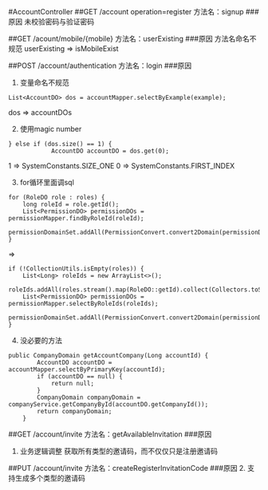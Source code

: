 #AccountController
##GET /account operation=register
方法名：signup
###原因
未校验密码与验证密码

##GET /acount/mobile/{mobile}
方法名：userExisting
###原因
方法名命名不规范
userExisting => isMobileExist


##POST /account/authentication
方法名：login
###原因
1. 变量命名不规范
```
List<AccountDO> dos = accountMapper.selectByExample(example);
```
dos => accountDOs

2. 使用magic number
```
} else if (dos.size() == 1) {
            AccountDO accountDO = dos.get(0);
```
1 => SystemConstants.SIZE_ONE
0 => SystemConstants.FIRST_INDEX

3. for循环里面调sql
```
for (RoleDO role : roles) {
    long roleId = role.getId();
    List<PermissionDO> permissionDOs = permissionMapper.findByRoleId(roleId);
    permissionDomainSet.addAll(PermissionConvert.convert2Domain(permissionDOs));
}
```
=>
```
if (!CollectionUtils.isEmpty(roles)) {
    List<Long> roleIds = new ArrayList<>();
    roleIds.addAll(roles.stream().map(RoleDO::getId).collect(Collectors.toSet()));
    List<PermissionDO> permissionDOs = permissionMapper.selectByRoleIds(roleIds);
    permissionDomainSet.addAll(PermissionConvert.convert2Domain(permissionDOs));
}
```

4. 没必要的方法
```
public CompanyDomain getAccountCompany(Long accountId) {
        AccountDO accountDO = accountMapper.selectByPrimaryKey(accountId);
        if (accountDO == null) {
            return null;
        }
        CompanyDomain companyDomain = companyService.getCompanyById(accountDO.getCompanyId());
        return companyDomain;
    }
```

##GET /account/invite
方法名：getAvailableInvitation
###原因
1. 业务逻辑调整
获取所有类型的邀请码，而不仅仅只是注册邀请码

##PUT /account/invite
方法名：createRegisterInvitationCode
###原因
2. 支持生成多个类型的邀请码
